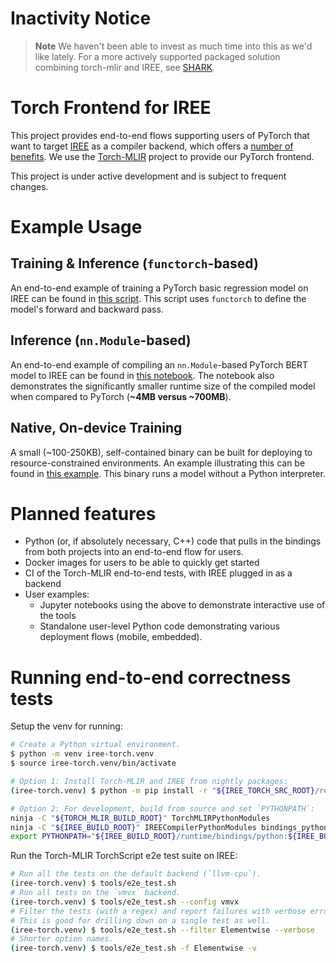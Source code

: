 # Inactivity Notice

> **Note**
> We haven't been able to invest as much time into this as we'd like lately.  For a more actively supported packaged solution combining torch-mlir and IREE, see [SHARK](https://github.com/nod-ai/SHARK).

# Torch Frontend for IREE

This project provides end-to-end flows supporting users of PyTorch that want to target [IREE](https://iree-org.github.io/iree/) as a compiler backend, which offers a [number of benefits](https://iree-org.github.io/iree/#key-features). We use the [Torch-MLIR](https://github.com/llvm/torch-mlir) project to provide our PyTorch frontend.

This project is under active development and is subject to frequent changes.

# Example Usage

## Training & Inference (`functorch`-based)

An end-to-end example of training a PyTorch basic regression model on IREE can be found in [this script](https://github.com/iree-org/iree-torch/blob/main/examples/regression.py).  This script uses `functorch` to define the model's forward and backward pass.

## Inference (`nn.Module`-based)

An end-to-end example of compiling an `nn.Module`-based PyTorch BERT model to IREE can be found in [this notebook](https://github.com/iree-org/iree-torch/blob/main/examples/bert.ipynb). The notebook also demonstrates the significantly smaller runtime size of the compiled model when compared to PyTorch (**~4MB versus ~700MB**).

## Native, On-device Training

A small (~100-250KB), self-contained binary can be built for deploying to resource-constrained environments. An example illustrating this can be found in [this example](https://github.com/iree-org/iree-torch/tree/main/examples/native_training). This binary runs a model without a Python interpreter.

# Planned features

- Python (or, if absolutely necessary, C++) code that pulls in the bindings from both projects into an end-to-end flow for users.
- Docker images for users to be able to quickly get started
- CI of the Torch-MLIR end-to-end tests, with IREE plugged in as a backend
- User examples:
  - Jupyter notebooks using the above to demonstrate interactive use of the tools
  - Standalone user-level Python code demonstrating various deployment flows (mobile, embedded).

# Running end-to-end correctness tests

Setup the venv for running:

```bash
# Create a Python virtual environment.
$ python -m venv iree-torch.venv
$ source iree-torch.venv/bin/activate

# Option 1: Install Torch-MLIR and IREE from nightly packages:
(iree-torch.venv) $ python -m pip install -r "${IREE_TORCH_SRC_ROOT}/requirements.txt"

# Option 2: For development, build from source and set `PYTHONPATH`:
ninja -C "${TORCH_MLIR_BUILD_ROOT}" TorchMLIRPythonModules
ninja -C "${IREE_BUILD_ROOT}" IREECompilerPythonModules bindings_python_iree_runtime_runtime
export PYTHONPATH="${IREE_BUILD_ROOT}/runtime/bindings/python:${IREE_BUILD_ROOT}/compiler/bindings/python:${TORCH_MLIR_BUILD_ROOT}/tools/torch-mlir/python_packages/torch_mlir:${PYTHONPATH}"
```

Run the Torch-MLIR TorchScript e2e test suite on IREE:
```bash
# Run all the tests on the default backend (`llvm-cpu`).
(iree-torch.venv) $ tools/e2e_test.sh
# Run all tests on the `vmvx` backend.
(iree-torch.venv) $ tools/e2e_test.sh --config vmvx
# Filter the tests (with a regex) and report failures with verbose error messages.
# This is good for drilling down on a single test as well.
(iree-torch.venv) $ tools/e2e_test.sh --filter Elementwise --verbose
# Shorter option names.
(iree-torch.venv) $ tools/e2e_test.sh -f Elementwise -v
```
